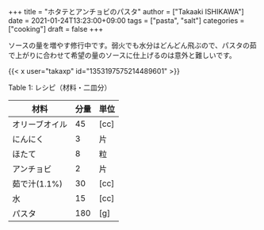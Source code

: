 +++
title = "ホタテとアンチョビのパスタ"
author = ["Takaaki ISHIKAWA"]
date = 2021-01-24T13:23:00+09:00
tags = ["pasta", "salt"]
categories = ["cooking"]
draft = false
+++

ソースの量を増やす修行中です。弱火でも水分はどんどん飛ぶので、パスタの茹で上がりに合わせて希望の量のソースに仕上げるのは意外と難しいです。  

{{< x user="takaxp" id="1353197575214489601" >}}  

<div class="table-caption">
  <span class="table-number">Table 1</span>:
  レシピ（材料・二皿分）
</div>

| 材料      | 分量 | 単位 |
|---------|----|----|
| オリーブオイル | 45  | [cc] |
| にんにく  | 3   | 片   |
| ほたて    | 8   | 粒   |
| アンチョビ | 2   | 片   |
| 茹で汁(1.1%) | 30  | [cc] |
| 水        | 15  | [cc] |
| パスタ    | 180 | [g]  |
